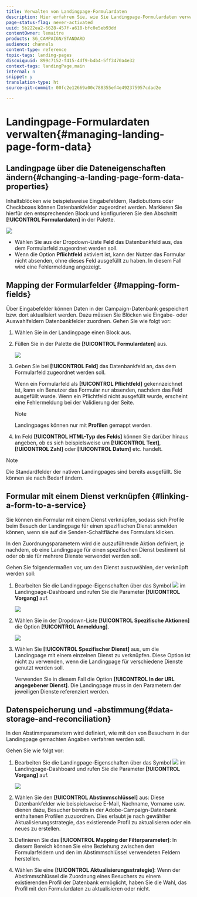 ```yaml
---
title: Verwalten von Landingpage-Formulardaten
description: Hier erfahren Sie, wie Sie Landingpage-Formulardaten verwalten.
page-status-flag: never-activated
uuid: 5b222ea2-6628-457f-a618-bfc0e5eb93dd
contentOwner: lemaitre
products: SG_CAMPAIGN/STANDARD
audience: channels
content-type: reference
topic-tags: landing-pages
discoiquuid: 899c7152-f415-4df9-b4b4-5ff3470a4e32
context-tags: landingPage,main
internal: n
snippet: y
translation-type: ht
source-git-commit: 00fc2e12669a00c788355ef4e492375957cdad2e

---
```



# Landingpage-Formulardaten verwalten{#managing-landing-page-form-data}

## Landingpage über die Dateneigenschaften ändern{#changing-a-landing-page-form-data-properties}

Inhaltsblöcken wie beispielsweise Eingabefeldern, Radiobuttons oder Checkboxes können Datenbankfelder zugeordnet werden. Markieren Sie hierfür den entsprechenden Block und konfigurieren Sie den Abschnitt **[!UICONTROL Formulardaten]** in der Palette.

![](assets/delivery_content_9.png)

* Wählen Sie aus der Dropdown-Liste **Feld** das Datenbankfeld aus, das dem Formularfeld zugeordnet werden soll.
* Wenn die Option **Pflichtfeld** aktiviert ist, kann der Nutzer das Formular nicht absenden, ohne dieses Feld ausgefüllt zu haben. In diesem Fall wird eine Fehlermeldung angezeigt.

## Mapping der Formularfelder {#mapping-form-fields}

Über Eingabefelder können Daten in der Campaign-Datenbank gespeichert bzw. dort aktualisiert werden. Dazu müssen Sie Blöcken wie Eingabe- oder Auswahlfeldern Datenbankfelder zuordnen. Gehen Sie wie folgt vor:

1. Wählen Sie in der Landingpage einen Block aus.
1. Füllen Sie in der Palette die **[!UICONTROL Formulardaten]** aus.

   ![](assets/editing_lp_content_4.png)

1. Geben Sie bei **[!UICONTROL Feld]** das Datenbankfeld an, das dem Formularfeld zugeordnet werden soll.

   Wenn ein Formularfeld als **[!UICONTROL Pflichtfeld]** gekennzeichnet ist, kann ein Benutzer das Formular nur absenden, nachdem das Feld ausgefüllt wurde. Wenn ein Pflichtfeld nicht ausgefüllt wurde, erscheint eine Fehlermeldung bei der Validierung der Seite.

   >[!NOTE]
   >
   >Landingpages können nur mit **Profilen** gemappt werden.

1. Im Feld **[!UICONTROL HTML-Typ des Felds]** können Sie darüber hinaus angeben, ob es sich beispielsweise um **[!UICONTROL Text]**, **[!UICONTROL Zahl]** oder **[!UICONTROL Datum]** etc. handelt.

>[!NOTE]
>
>Die Standardfelder der nativen Landingpages sind bereits ausgefüllt. Sie können sie nach Bedarf ändern.

## Formular mit einem Dienst verknüpfen {#linking-a-form-to-a-service}

Sie können ein Formular mit einem Dienst verknüpfen, sodass sich Profile beim Besuch der Landingpage für einen spezifischen Dienst anmelden können, wenn sie auf die Senden-Schaltfläche des Formulars klicken.

In den Zuordnungsparametern wird die auszuführende Aktion definiert, je nachdem, ob eine Landingpage für einen spezifischen Dienst bestimmt ist oder ob sie für mehrere Dienste verwendet werden soll.

Gehen Sie folgendermaßen vor, um den Dienst auszuwählen, der verknüpft werden soll:

1. Bearbeiten Sie die Landingpage-Eigenschaften über das Symbol ![](assets/edit_darkgrey-24px.png) im Landingpage-Dashboard und rufen Sie die Parameter **[!UICONTROL Vorgang]** auf.

   ![](assets/lp_edit_properties_button.png)

1. Wählen Sie in der Dropdown-Liste **[!UICONTROL Spezifische Aktionen]** die Option **[!UICONTROL Anmeldung]**.

   ![](assets/lp_parameters_5.png)

1. Wählen Sie **[!UICONTROL Spezifischer Dienst]** aus, um die Landingpage mit einem einzelnen Dienst zu verknüpfen. Diese Option ist nicht zu verwenden, wenn die Landingpage für verschiedene Dienste genutzt werden soll.

   Verwenden Sie in diesem Fall die Option **[!UICONTROL In der URL angegebener Dienst]**. Die Landingpage muss in den Parametern der jeweiligen Dienste referenziert werden.

## Datenspeicherung und -abstimmung{#data-storage-and-reconciliation}

In den Abstimmparametern wird definiert, wie mit den von Besuchern in der Landingpage gemachten Angaben verfahren werden soll.

Gehen Sie wie folgt vor:

1. Bearbeiten Sie die Landingpage-Eigenschaften über das Symbol ![](assets/edit_darkgrey-24px.png) im Landingpage-Dashboard und rufen Sie die Parameter **[!UICONTROL Vorgang]** auf.

   ![](assets/lp_parameters_4.png)

1. Wählen Sie den **[!UICONTROL Abstimmschlüssel]** aus: Diese Datenbankfelder wie beispielsweise E-Mail, Nachname, Vorname usw. dienen dazu, Besucher bereits in der Adobe-Campaign-Datenbank enthaltenen Profilen zuzuordnen. Dies erlaubt je nach gewählter Aktualisierungsstrategie, das existierende Profil zu aktualisieren oder ein neues zu erstellen.
1. Definieren Sie das **[!UICONTROL Mapping der Filterparameter]**: In diesem Bereich können Sie eine Beziehung zwischen den Formularfeldern und den im Abstimmschlüssel verwendeten Feldern herstellen.
1. Wählen Sie eine **[!UICONTROL Aktualisierungsstrategie]**: Wenn der Abstimmschlüssel die Zuordnung eines Besuchers zu einem existierenden Profil der Datenbank ermöglicht, haben Sie die Wahl, das Profil mit den Formulardaten zu aktualisieren oder nicht.
